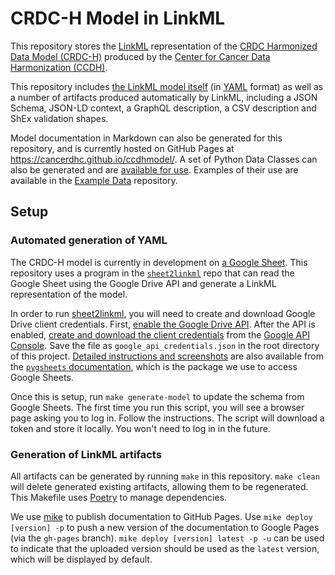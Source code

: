 # CRDC-H Model in LinkML

This repository stores the [LinkML](https://linkml.github.io/) representation of the [CRDC Harmonized Data Model (CRDC-H)](https://cancerdhc.github.io/) produced by the [Center for Cancer Data Harmonization (CCDH)](https://harmonization.datacommons.cancer.gov/).

This repository includes [the LinkML model itself](./model/schema/crdch_model.yaml) (in [YAML](https://en.wikipedia.org/wiki/YAML) format) as well as a number of artifacts produced automatically by LinkML, including a JSON Schema, JSON-LD context, a GraphQL description, a CSV description and ShEx validation shapes.

Model documentation in Markdown can also be generated for this repository, and is currently hosted on GitHub Pages at https://cancerdhc.github.io/ccdhmodel/. A set of Python Data Classes can also be generated and are [available for use](./crdch_model/crdch_model.py). Examples of their use are available in the [Example Data](https://github.com/cancerDHC/example-data/) repository.

## Setup

### Automated generation of YAML

The CRDC-H model is currently in development on [a Google Sheet](https://docs.google.com/spreadsheets/d/1oWS7cao-fgz2MKWtyr8h2dEL9unX__0bJrWKv6mQmM4/).
This repository uses a program in the [`sheet2linkml`](https://github.com/cancerDHC/sheet2linkml) repo
that can read the Google Sheet using the Google Drive API and generate a LinkML representation of the model.

In order to run [sheet2linkml](https://github.com/cancerDHC/sheet2linkml), you will need to create and download Google Drive client credentials. 
First, [enable the Google Drive API](https://developers.google.com/drive/api/v3/enable-drive-api). After the API is enabled, 
[create and download the client credentials](https://www.iperiusbackup.net/en/how-to-enable-google-drive-api-and-get-client-credentials/)
from the [Google API Console](https://console.developers.google.com/). Save the file as `google_api_credentials.json` in
the root directory of this project. [Detailed instructions and screenshots](https://pygsheets.readthedocs.io/en/stable/authorization.html)
are also available from the [`pygsheets` documentation](https://pygsheets.readthedocs.io/), which is the package we use to
access Google Sheets.

Once this is setup, run `make generate-model` to update the schema from Google Sheets. The first time you run this script,
you will see a browser page asking you to log in. Follow the instructions. The script will download a token and store it
locally. You won't need to log in in the future.

### Generation of LinkML artifacts

All artifacts can be generated by running `make` in this repository. `make clean` will delete generated existing artifacts, allowing them to be regenerated. This Makefile uses [Poetry](https://python-poetry.org/) to manage dependencies.

We use [mike](https://github.com/jimporter/mike) to publish documentation to GitHub Pages. Use `mike deploy [version] -p` to push a new version of the documentation to Google Pages (via the `gh-pages` branch). `mike deploy [version] latest -p -u` can be used to indicate that the uploaded version should be used as the `latest` version, which will be displayed by default.
